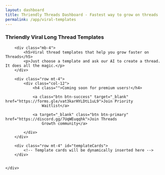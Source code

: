 ```yaml
---
layout: dashboard
title: Thriendly Threads Dashboard - Fastest way to grow on threads
permalink: /app/viral-templates
---
```


<link href="https://cdn.jsdelivr.net/npm/bootstrap@5.1.3/dist/css/bootstrap.min.css" rel="stylesheet">
<link rel="stylesheet" href="https://cdnjs.cloudflare.com/ajax/libs/font-awesome/5.15.3/css/all.min.css">
<style>
    .card-hover:hover {
        transform: translateY(-5px);
        box-shadow: 0 4px 15px rgba(0, 0, 0, 0.1);
        transition: all 0.3s ease;
    }
</style>

<div id="content">
    <div class="container mt-4">
        <h3 class="mb-4 text-primary">Thriendly Viral Long Thread Templates</h3>

        <div class="mb-4">
            <h5>Viral thread templates that help you grow faster on Threads</h5>
            <p>Just choose a template and ask our AI to create a thread. It does all the magic.</p>
        </div>

        <div class="row mt-4">
            <div class="col-12">
                <h4 class="">Coming soon for premium users!</h4>
                
                <a class="btn btn-success" target="_blank" href="https://forms.gle/vat3karHYLDtL1uL9">Join Priority
                    Waitlist</a>

                <a target="_blank" class="btn btn-primary" href="https://discord.gg/7UqWEuqqhk">Join Threads
                    Growth community</a>

            </div>
        </div>

        <div class="row mt-4" id="templateCards">
            <!-- Template cards will be dynamically inserted here -->
        </div>

        
    </div>

</div>

<script src="https://code.jquery.com/jquery-3.6.0.min.js"></script>
<script src="https://cdn.jsdelivr.net/npm/bootstrap@5.1.3/dist/js/bootstrap.bundle.min.js"></script>
<script type="module" src="{{ site.baseurl }}/assets/js/firebaseauth.js"></script>
<script src="{{ site.baseurl }}/assets/js/smartreply.js"></script>
<script>
    // Define the JSON data for thread templates
    const threadTemplates = [
        {
            title: "How-To Guide",
            description: "Step-by-step instructions on a specific topic",
            icon: "fas fa-list-ol"
        },
        {
            title: "Top 10 List",
            description: "Curated list of best items in a category",
            icon: "fas fa-trophy"
        },
        {
            title: "Expert Interview",
            description: "Insights from an industry professional",
            icon: "fas fa-user-tie"
        },
        {
            title: "Myth Busting",
            description: "Debunking common misconceptions",
            icon: "fas fa-ban"
        },
        {
            title: "Case Study",
            description: "In-depth analysis of a specific example",
            icon: "fas fa-search"
        },
        {
            title: "Product Review",
            description: "Detailed evaluation of a product or service",
            icon: "fas fa-star"
        }
    ];

    // Function to create a card for each template
    function createTemplateCard(template) {
        return `
            <div class="col-md-6 col-lg-4 mb-4">
                <div class="card h-100 card-hover">
                    <div class="card-body text-center">
                        <i class="${template.icon} fa-2x mb-3 text-primary"></i>
                        <h5 class="card-title">${template.title}</h5>
                        <p class="card-text">${template.description}</p>
                    </div>
                    <div class="card-footer bg-transparent border-0 text-center">
                        <button class="btn btn-outline-primary btn-sm mb-3">Use Template</button>
                    </div>
                </div>
            </div>
        `;
    }

    // Function to load and display template cards
    function loadTemplateCards() {
        const cardContainer = $('#templateCards');
        threadTemplates.forEach(template => {
            cardContainer.append(createTemplateCard(template));
        });
    }

    // Load cards when the document is ready
    $(document).ready(function () {
        loadTemplateCards();
    });
</script>

<script type="module">
    import { checkAuthAndExecute } from "{{ site.baseurl }}/assets/js/firebaseauth.js";

    // Your existing script code here
</script>